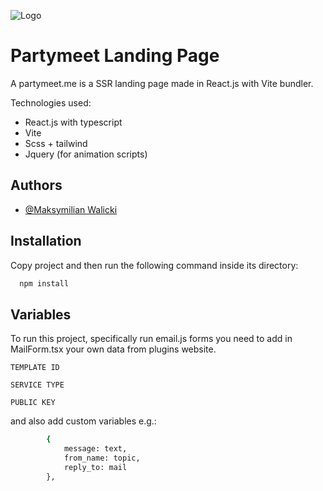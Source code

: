 
![Logo](https://avatars.githubusercontent.com/u/118279211?s=200&v=4)


# Partymeet Landing Page

A partymeet.me is a SSR landing page made in React.js with Vite bundler.

Technologies used:

- React.js with typescript
- Vite 
- Scss + tailwind
- Jquery (for animation scripts)


## Authors

- [@Maksymilian Walicki](https://www.github.com/OmegaCreations)


## Installation

Copy project and then run the following command inside its directory:

```bash
  npm install
```
    
## Variables

To run this project, specifically run email.js forms you need to add in MailForm.tsx your own data from plugins website.

`TEMPLATE ID`

`SERVICE TYPE`

`PUBLIC KEY`

and also add custom variables e.g.:


```bash
        {
            message: text, 
            from_name: topic, 
            reply_to: mail
        },
```
